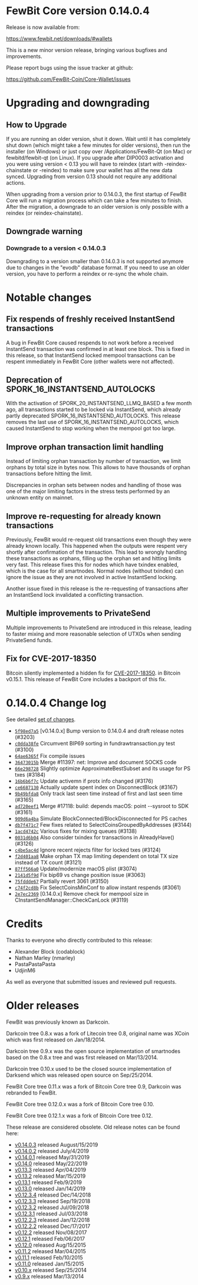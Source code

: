 # FewBit Core version 0.14.0.4

Release is now available from:

<https://www.fewbit.net/downloads/#wallets>

This is a new minor version release, bringing various bugfixes and improvements.

Please report bugs using the issue tracker at github:

<https://github.com/FewBit-Coin/Core-Wallet/issues>

# Upgrading and downgrading

## How to Upgrade

If you are running an older version, shut it down. Wait until it has completely
shut down (which might take a few minutes for older versions), then run the
installer (on Windows) or just copy over /Applications/FewBit-Qt (on Mac) or
fewbitd/fewbit-qt (on Linux). If you upgrade after DIP0003 activation and you were
using version < 0.13 you will have to reindex (start with -reindex-chainstate
or -reindex) to make sure your wallet has all the new data synced. Upgrading from
version 0.13 should not require any additional actions.

When upgrading from a version prior to 0.14.0.3, the
first startup of FewBit Core will run a migration process which can take a few minutes
to finish. After the migration, a downgrade to an older version is only possible with
a reindex (or reindex-chainstate).

## Downgrade warning

### Downgrade to a version < 0.14.0.3

Downgrading to a version smaller than 0.14.0.3 is not supported anymore due to changes
in the "evodb" database format. If you need to use an older version, you have to perform
a reindex or re-sync the whole chain.

# Notable changes

## Fix respends of freshly received InstantSend transactions

A bug in FewBit Core caused respends to not work before a received InstantSend transaction was confirmed in at least
one block. This is fixed in this release, so that InstantSend locked mempool transactions can be
respent immediately in FewBit Core (other wallets were not affected).

## Deprecation of SPORK_16_INSTANTSEND_AUTOLOCKS

With the activation of SPORK_20_INSTANTSEND_LLMQ_BASED a few month ago, all transactions started to be locked via
InstantSend, which already partly deprecated SPORK_16_INSTANTSEND_AUTOLOCKS. This release removes the last use
of SPORK_16_INSTANTSEND_AUTOLOCKS, which caused InstantSend to stop working when the mempool got too large.

## Improve orphan transaction limit handling

Instead of limiting orphan transaction by number of transaction, we limit orphans by total size in bytes
now. This allows to have thousands of orphan transactions before hitting the limit.

Discrepancies in orphan sets between nodes and handling of those was one of the major limiting factors in
the stress tests performed by an unknown entity on mainnet.

## Improve re-requesting for already known transactions

Previously, FewBit would re-request old transactions even though they were already known locally. This
happened when the outputs were respent very shortly after confirmation of the transaction. This lead to
wrongly handling these transactions as orphans, filling up the orphan set and hitting limits very fast.
This release fixes this for nodes which have txindex enabled, which is the case for all smartnodes. Normal
nodes (without txindex) can ignore the issue as they are not involved in active InstantSend locking.

Another issue fixed in this release is the re-requesting of transactions after an InstantSend lock invalidated
a conflicting transaction.

## Multiple improvements to PrivateSend

Multiple improvements to PrivateSend are introduced in this release, leading to faster mixing and more
reasonable selection of UTXOs when sending PrivateSend funds.

## Fix for CVE-2017-18350

Bitcoin silently implemented a hidden fix for [CVE-2017-18350](https://lists.linuxfoundation.org/pipermail/bitcoin-dev/2019-November/017453.html).
in Bitcoin v0.15.1. This release of FewBit Core includes a backport of this fix.

# 0.14.0.4 Change log

See detailed [set of changes](https://github.com/FewBit-Coin/Core-Wallet/compare/v0.14.0.3...fewbit:v0.14.0.4).

-   [`5f98ed7a5`](https://github.com/FewBit-Coin/Core-Wallet/commit/5f98ed7a5) [v0.14.0.x] Bump version to 0.14.0.4 and draft release notes (#3203)
-   [`c0dda38fe`](https://github.com/FewBit-Coin/Core-Wallet/commit/c0dda38fe) Circumvent BIP69 sorting in fundrawtransaction.py test (#3100)
-   [`64ae6365f`](https://github.com/FewBit-Coin/Core-Wallet/commit/64ae6365f) Fix compile issues
-   [`36473015b`](https://github.com/FewBit-Coin/Core-Wallet/commit/36473015b) Merge #11397: net: Improve and document SOCKS code
-   [`66e298728`](https://github.com/FewBit-Coin/Core-Wallet/commit/66e298728) Slightly optimize ApproximateBestSubset and its usage for PS txes (#3184)
-   [`16b6b6f7c`](https://github.com/FewBit-Coin/Core-Wallet/commit/16b6b6f7c) Update activemn if protx info changed (#3176)
-   [`ce6687130`](https://github.com/FewBit-Coin/Core-Wallet/commit/ce6687130) Actually update spent index on DisconnectBlock (#3167)
-   [`9b49bfda8`](https://github.com/FewBit-Coin/Core-Wallet/commit/9b49bfda8) Only track last seen time instead of first and last seen time (#3165)
-   [`ad720eef1`](https://github.com/FewBit-Coin/Core-Wallet/commit/ad720eef1) Merge #17118: build: depends macOS: point --sysroot to SDK (#3161)
-   [`909d6a4ba`](https://github.com/FewBit-Coin/Core-Wallet/commit/909d6a4ba) Simulate BlockConnected/BlockDisconnected for PS caches
-   [`db7f471c7`](https://github.com/FewBit-Coin/Core-Wallet/commit/db7f471c7) Few fixes related to SelectCoinsGroupedByAddresses (#3144)
-   [`1acd4742c`](https://github.com/FewBit-Coin/Core-Wallet/commit/1acd4742c) Various fixes for mixing queues (#3138)
-   [`0031d6b04`](https://github.com/FewBit-Coin/Core-Wallet/commit/0031d6b04) Also consider txindex for transactions in AlreadyHave() (#3126)
-   [`c4be5ac4d`](https://github.com/FewBit-Coin/Core-Wallet/commit/c4be5ac4d) Ignore recent rejects filter for locked txes (#3124)
-   [`f2d401aa8`](https://github.com/FewBit-Coin/Core-Wallet/commit/f2d401aa8) Make orphan TX map limiting dependent on total TX size instead of TX count (#3121)
-   [`87ff566a0`](https://github.com/FewBit-Coin/Core-Wallet/commit/87ff566a0) Update/modernize macOS plist (#3074)
-   [`2141d5f9d`](https://github.com/FewBit-Coin/Core-Wallet/commit/2141d5f9d) Fix bip69 vs change position issue (#3063)
-   [`75fddde67`](https://github.com/FewBit-Coin/Core-Wallet/commit/75fddde67) Partially revert 3061 (#3150)
-   [`c74f2cd8b`](https://github.com/FewBit-Coin/Core-Wallet/commit/c74f2cd8b) Fix SelectCoinsMinConf to allow instant respends (#3061)
-   [`2e7ec2369`](https://github.com/FewBit-Coin/Core-Wallet/commit/2e7ec2369) [0.14.0.x] Remove check for mempool size in CInstantSendManager::CheckCanLock (#3119)

# Credits

Thanks to everyone who directly contributed to this release:

-   Alexander Block (codablock)
-   Nathan Marley (nmarley)
-   PastaPastaPasta
-   UdjinM6

As well as everyone that submitted issues and reviewed pull requests.

# Older releases

FewBit was previously known as Darkcoin.

Darkcoin tree 0.8.x was a fork of Litecoin tree 0.8, original name was XCoin
which was first released on Jan/18/2014.

Darkcoin tree 0.9.x was the open source implementation of smartnodes based on
the 0.8.x tree and was first released on Mar/13/2014.

Darkcoin tree 0.10.x used to be the closed source implementation of Darksend
which was released open source on Sep/25/2014.

FewBit Core tree 0.11.x was a fork of Bitcoin Core tree 0.9,
Darkcoin was rebranded to FewBit.

FewBit Core tree 0.12.0.x was a fork of Bitcoin Core tree 0.10.

FewBit Core tree 0.12.1.x was a fork of Bitcoin Core tree 0.12.

These release are considered obsolete. Old release notes can be found here:

-   [v0.14.0.3](https://github.com/FewBit-Coin/Core-Wallet/blob/master/doc/release-notes/fewbit/release-notes-0.14.0.3.md) released August/15/2019
-   [v0.14.0.2](https://github.com/FewBit-Coin/Core-Wallet/blob/master/doc/release-notes/fewbit/release-notes-0.14.0.2.md) released July/4/2019
-   [v0.14.0.1](https://github.com/FewBit-Coin/Core-Wallet/blob/master/doc/release-notes/fewbit/release-notes-0.14.0.1.md) released May/31/2019
-   [v0.14.0](https://github.com/FewBit-Coin/Core-Wallet/blob/master/doc/release-notes/fewbit/release-notes-0.14.0.md) released May/22/2019
-   [v0.13.3](https://github.com/FewBit-Coin/Core-Wallet/blob/master/doc/release-notes/fewbit/release-notes-0.13.3.md) released Apr/04/2019
-   [v0.13.2](https://github.com/FewBit-Coin/Core-Wallet/blob/master/doc/release-notes/fewbit/release-notes-0.13.2.md) released Mar/15/2019
-   [v0.13.1](https://github.com/FewBit-Coin/Core-Wallet/blob/master/doc/release-notes/fewbit/release-notes-0.13.1.md) released Feb/9/2019
-   [v0.13.0](https://github.com/FewBit-Coin/Core-Wallet/blob/master/doc/release-notes/fewbit/release-notes-0.13.0.md) released Jan/14/2019
-   [v0.12.3.4](https://github.com/FewBit-Coin/Core-Wallet/blob/master/doc/release-notes/fewbit/release-notes-0.12.3.4.md) released Dec/14/2018
-   [v0.12.3.3](https://github.com/FewBit-Coin/Core-Wallet/blob/master/doc/release-notes/fewbit/release-notes-0.12.3.3.md) released Sep/19/2018
-   [v0.12.3.2](https://github.com/FewBit-Coin/Core-Wallet/blob/master/doc/release-notes/fewbit/release-notes-0.12.3.2.md) released Jul/09/2018
-   [v0.12.3.1](https://github.com/FewBit-Coin/Core-Wallet/blob/master/doc/release-notes/fewbit/release-notes-0.12.3.1.md) released Jul/03/2018
-   [v0.12.2.3](https://github.com/FewBit-Coin/Core-Wallet/blob/master/doc/release-notes/fewbit/release-notes-0.12.2.3.md) released Jan/12/2018
-   [v0.12.2.2](https://github.com/FewBit-Coin/Core-Wallet/blob/master/doc/release-notes/fewbit/release-notes-0.12.2.2.md) released Dec/17/2017
-   [v0.12.2](https://github.com/FewBit-Coin/Core-Wallet/blob/master/doc/release-notes/fewbit/release-notes-0.12.2.md) released Nov/08/2017
-   [v0.12.1](https://github.com/FewBit-Coin/Core-Wallet/blob/master/doc/release-notes/fewbit/release-notes-0.12.1.md) released Feb/06/2017
-   [v0.12.0](https://github.com/FewBit-Coin/Core-Wallet/blob/master/doc/release-notes/fewbit/release-notes-0.12.0.md) released Aug/15/2015
-   [v0.11.2](https://github.com/FewBit-Coin/Core-Wallet/blob/master/doc/release-notes/fewbit/release-notes-0.11.2.md) released Mar/04/2015
-   [v0.11.1](https://github.com/FewBit-Coin/Core-Wallet/blob/master/doc/release-notes/fewbit/release-notes-0.11.1.md) released Feb/10/2015
-   [v0.11.0](https://github.com/FewBit-Coin/Core-Wallet/blob/master/doc/release-notes/fewbit/release-notes-0.11.0.md) released Jan/15/2015
-   [v0.10.x](https://github.com/FewBit-Coin/Core-Wallet/blob/master/doc/release-notes/fewbit/release-notes-0.10.0.md) released Sep/25/2014
-   [v0.9.x](https://github.com/FewBit-Coin/Core-Wallet/blob/master/doc/release-notes/fewbit/release-notes-0.9.0.md) released Mar/13/2014

